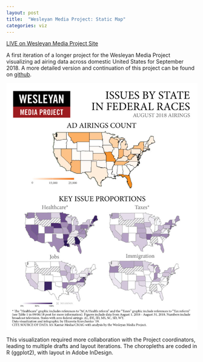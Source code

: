 ```yaml
---
layout: post
title:  "Wesleyan Media Project: Static Map"
categories: viz
---
```


[LIVE on Wesleyan Media Project Site](http://mediaproject.wesleyan.edu/releases/issues-090618/)

A first iteration of a longer project for the Wesleyan Media Project visualizing ad airing data across domestic United States for September 2018. A more detailed version and continuation of this project can be found on [github](https://github.com/ekmaus19/wmp_issues-map).

![WesMedia Map](/assets/images/wes_media_static.jpg)

This visualization required more collaboration with the Project coordinators, leading to multiple drafts and layout iterations. The choropleths are coded in R (ggplot2), with layout in Adobe InDesign.
